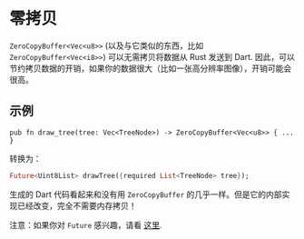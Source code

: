 # 零拷贝

`ZeroCopyBuffer<Vec<u8>>` (以及与它类似的东西，比如 `ZeroCopyBuffer<Vec<i8>>`) 可以无需拷贝将数据从
Rust 发送到 Dart. 因此，可以节约拷贝数据的开销，如果你的数据很大（比如一张高分辨率图像），开销可能会很高。

## 示例

```rust,noplayground
pub fn draw_tree(tree: Vec<TreeNode>) -> ZeroCopyBuffer<Vec<u8>> { ... }
```

转换为：

```Dart
Future<Uint8List> drawTree({required List<TreeNode> tree});
```

生成的 Dart 代码看起来和没有用 `ZeroCopyBuffer` 的几乎一样。但是它的内部实现已经改变，完全不需要内存拷贝！

注意：如果你对 `Future` 感兴趣，请看 [这里](async_dart.md).
